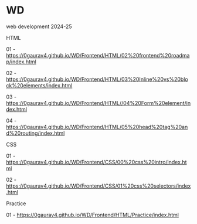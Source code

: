 # WD
 web development 2024-25

 HTML

 01 - https://0gaurav4.github.io/WD/Frontend/HTML/02%20frontend%20roadmap/index.html

 02 - https://0gaurav4.github.io/WD/Frontend/HTML/03%20Inline%20vs%20block%20elements/index.html
 
 03 - https://0gaurav4.github.io/WD/Frontend/HTML//04%20Form%20element/index.html

 04 - https://0gaurav4.github.io/WD/Frontend/HTML/05%20head%20tag%20and%20routing/index.html

 CSS

 01 - https://0gaurav4.github.io/WD/Frontend/CSS/00%20css%20intro/index.html

 02 - https://0gaurav4.github.io/WD/Frontend/CSS/01%20css%20selectors/index.html

Practice

 01 - https://0gaurav4.github.io/WD/Frontend/HTML/Practice/index.html
 
 
